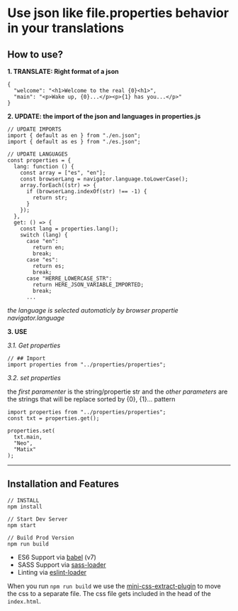 # Use json like file.properties behavior in your translations

## How to use?

**1. TRANSLATE: Right format of a json**

```
{
  "welcome": "<h1>Welcome to the real {0}<h1>",
  "main": "<p>Wake up, {0}...</p><p>{1} has you...</p>"
}
```

**2. UPDATE: the import of the json and languages in properties.js**

```
// UPDATE IMPORTS
import { default as en } from "./en.json";
import { default as es } from "./es.json";

// UPDATE LANGUAGES
const properties = {
  lang: function () {
    const array = ["es", "en"];
    const browserLang = navigator.language.toLowerCase();
    array.forEach((str) => {
      if (browserLang.indexOf(str) !== -1) {
        return str;
      }
    });
  },
  get: () => {
    const lang = properties.lang();
    switch (lang) {
      case "en":
        return en;
        break;
      case "es":
        return es;
        break;
      case "HERRE_LOWERCASE_STR":
        return HERE_JSON_VARIABLE_IMPORTED;
        break;
      ...
```

_the language is selected automaticly by browser propertie navigator.language_

**3. USE**

_3.1. Get properties_

```
// ## Import
import properties from "../properties/properties";
```

_3.2. set properties_

the _first paramenter_ is the string/propertie str and the _other parameters_ are the strings that will be replace sorted by {0}, {1}... pattern

```
import properties from "../properties/properties";
const txt = properties.get();

properties.set(
  txt.main,
  "Neo",
  "Matix"
);
```

---

## Installation and Features

```
// INSTALL
npm install

// Start Dev Server
npm start

// Build Prod Version
npm run build
```

- ES6 Support via [babel](https://babeljs.io/) (v7)
- SASS Support via [sass-loader](https://github.com/jtangelder/sass-loader)
- Linting via [eslint-loader](https://github.com/MoOx/eslint-loader)

When you run `npm run build` we use the [mini-css-extract-plugin](https://github.com/webpack-contrib/mini-css-extract-plugin) to move the css to a separate file. The css file gets included in the head of the `index.html`.

